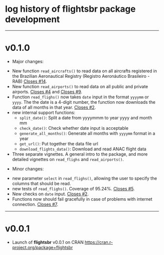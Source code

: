# log history of flightsbr package development

-------------------------------------------------------

# v0.1.0

* Major changes:
- New function `read_aircrafts()` to read data on all aircrafts registered in the Brazilian Aeronautical Registry (Registro Aeronáutico Brasileiro - RAB) [Closes #14](https://github.com/ipeaGIT/flightsbr/issues/14).
- New function `read_airports()` to read data on all public and private airports. [Closes #4](https://github.com/ipeaGIT/flightsbr/issues/4) and [Closes #9](https://github.com/ipeaGIT/flightsbr/issues/9).
- Function `read_flighs()` now takes `date` input in the format `yyyymm` or `yyyy`. The the date is a 4-digit number, the function now downloads the data of all months in that year. [Closes #2](https://github.com/ipeaGIT/flightsbr/issues/1).
- new internal support functions:
  - `split_date()`: Split a date from yyyymmm to year yyyy and month mm
  - `check_date()`: Check whether date input is acceptable
  - `generate_all_months()`: Generate all months with `yyyymm` format in a year
  - `get_url()`: Put together the data file url
  - `download_flights_data()`: Download and read ANAC flight data
- Three separate vignettes. A general intro to the package, and more detailed vignettes on `read_flighs` and `read_airports()`.

* Minor changes:
- new parameter `select` in `read_flighs()`, allowing the user to specify the columns that should be read.
- new tests of `read_flighs()`. Coverage of 95.24%. [Closes #5](https://github.com/ipeaGIT/flightsbr/issues/5).
- New checks on `date` input. [Closes #2](https://github.com/ipeaGIT/flightsbr/issues/2).
- Functions now should fail gracefully in case of problems with internet connection. [Closes #7](https://github.com/ipeaGIT/flightsbr/issues/7).


-------------------------------------------------------

# v0.0.1

* Launch of **flightsbr** v0.0.1 on CRAN https://cran.r-project.org/package=flightsbr
